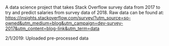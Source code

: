 A data science project that takes Stack Overflow survey data from 2017 to try and predict salaries from survey data of 2018.  Raw data can be found at:  https://insights.stackoverflow.com/survey/?utm_source=so-owned&utm_medium=blog&utm_campaign=dev-survey-2017&utm_content=blog-link&utm_term=data

2/1/2019:
Uploaded pre-processed data

